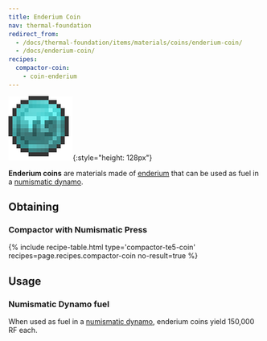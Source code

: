 ```yaml
---
title: Enderium Coin
nav: thermal-foundation
redirect_from:
  - /docs/thermal-foundation/items/materials/coins/enderium-coin/
  - /docs/enderium-coin/
recipes:
  compactor-coin:
    - coin-enderium
---
```


![Enderium coin](/assets/images/thermal-foundation/coin-enderium.png){:style="height: 128px"}


**Enderium coins** are materials made of [enderium](/docs/thermal-foundation/enderium-ingot/) that
can be used as fuel in a [numismatic dynamo](/docs/thermal-expansion/numismatic-dynamo/).


Obtaining
---------

### Compactor with Numismatic Press
{% include recipe-table.html type='compactor-te5-coin' recipes=page.recipes.compactor-coin no-result=true %}


Usage
-----

### Numismatic Dynamo fuel
When used as fuel in a [numismatic dynamo](/docs/thermal-expansion/numismatic-dynamo/), enderium
coins yield 150,000 RF each.
